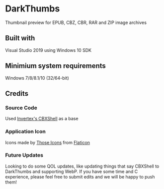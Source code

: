 # DarkThumbs
Thumbnail preview for EPUB, CBZ, CBR, RAR and ZIP image archives

## Built with
Visual Studio 2019 using Windows 10 SDK

## Minimium system requirements
Windows 7/8/8.1/10 (32/64-bit)

## Credits

### Source Code
Used [Invertex's CBXShell](https://github.com/Invertex/CBXShell) as a base

### Application Icon
Icons made by [Those Icons](https://www.flaticon.com/authors/those-icons) from [Flaticon](https://www.flaticon.com/)

### Future Updates
Looking to do some QOL updates, like updating things that say CBXShell to DarkThumbs and supporting WebP. 
If you have some time and C experience, please feel free to submit edits and we will be happy to push them!
